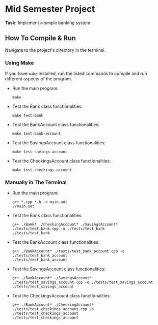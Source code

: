 # Mid Semester Project

**Task:** Implement a simple banking system.

## How To Compile & Run

Navigate to the project's directory in the terminal.

### Using Make

If you have `make` installed, run the listed commands to compile and run different aspects of the program.

- Run the main program:

  ```console
  make
  ```

- Test the Bank class functionalities:

  ```console
  make test-bank
  ```

- Test the BankAccount class functionalities:

  ```console
  make test-bank-account
  ```

- Test the SavingsAccount class functionalities:

  ```console
  make test-savings-account
  ```

- Test the CheckingsAccount class functionalities:

  ```console
  make test-checkings-account
  ```

### Manually in The Terminal

- Run the main program:

  ```console
  g++ *.cpp *.h -o main.out
  ./main.out
  ```

- Test the Bank class functionalities:

  ```console
  g++ ./Bank* ./CheckingAccount* ./SavingsAccount* ./tests/test_bank.cpp -o ./tests/test_bank
  ./tests/test_bank
  ```

- Test the BankAccount class functionalities:

  ```console
  g++ ./BankAccount* ./tests/test_bank_account.cpp -o ./tests/test_bank_account
  ./tests/test_bank_account
  ```

- Test the SavingsAccount class functionalities:

  ```console
  g++ ./BankAccount* ./SavingsAccount* ./tests/test_savings_account.cpp -o ./tests/test_savings_account
  ./tests/test_savings_account
  ```

- Test the CheckingsAccount class functionalities:

  ```console
  g++ ./BankAccount* ./CheckingAccount* ./tests/test_checkings_account.cpp -o ./tests/test_checkings_account
  ./tests/test_checkings_account
  ```
